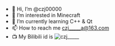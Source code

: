 - 👋 Hi, I’m @czj00000
- 👀 I’m interested in Minecraft
- 🌱 I’m currently learning C++ & Qt
- 📫 How to reach me czj_____a@163.com
- 📺 My Bilibili id is ![czj_____](https://space.bilibili.com/520580199)

<!---
czj00000/czj00000 is a ✨ special ✨ repository because its `README.md` (this file) appears on your GitHub profile.
You can click the Preview link to take a look at your changes.
--->
